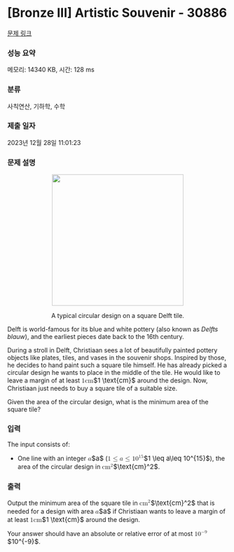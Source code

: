 # [Bronze III] Artistic Souvenir - 30886 

[문제 링크](https://www.acmicpc.net/problem/30886) 

### 성능 요약

메모리: 14340 KB, 시간: 128 ms

### 분류

사칙연산, 기하학, 수학

### 제출 일자

2023년 12월 28일 11:01:23

### 문제 설명

<p style="text-align: center;"><img alt="" src="https://u.acmicpc.net/c3a2639a-5d4b-4134-8aeb-82f13cacd422/tile_nwerc.jpg" style="width: 300px; height: 300px;"></p>

<p style="text-align: center;">A typical circular design on a square Delft tile.</p>

<p>Delft is world-famous for its blue and white pottery (also known as <em>Delfts blauw</em>), and the earliest pieces date back to the 16th century.</p>

<p>During a stroll in Delft, Christiaan sees a lot of beautifully painted pottery objects like plates, tiles, and vases in the souvenir shops. Inspired by those, he decides to hand paint such a square tile himself. He has already picked a circular design he wants to place in the middle of the tile. He would like to leave a margin of at least <mjx-container class="MathJax" jax="CHTML" style="font-size: 108.2%; position: relative;"><mjx-math class="MJX-TEX" aria-hidden="true"><mjx-mn class="mjx-n"><mjx-c class="mjx-c31"></mjx-c></mjx-mn><mjx-mtext class="mjx-n"><mjx-c class="mjx-c63"></mjx-c><mjx-c class="mjx-c6D"></mjx-c></mjx-mtext></mjx-math><mjx-assistive-mml unselectable="on" display="inline"><math xmlns="http://www.w3.org/1998/Math/MathML"><mn>1</mn><mtext>cm</mtext></math></mjx-assistive-mml><span aria-hidden="true" class="no-mathjax mjx-copytext">$1 \text{cm}$</span></mjx-container> around the design. Now, Christiaan just needs to buy a square tile of a suitable size.</p>

<p>Given the area of the circular design, what is the minimum area of the square tile?</p>

### 입력 

 <p>The input consists of:</p>

<ul>
	<li>One line with an integer <mjx-container class="MathJax" jax="CHTML" style="font-size: 108.2%; position: relative;"><mjx-math class="MJX-TEX" aria-hidden="true"><mjx-mi class="mjx-i"><mjx-c class="mjx-c1D44E TEX-I"></mjx-c></mjx-mi></mjx-math><mjx-assistive-mml unselectable="on" display="inline"><math xmlns="http://www.w3.org/1998/Math/MathML"><mi>a</mi></math></mjx-assistive-mml><span aria-hidden="true" class="no-mathjax mjx-copytext">$a$</span></mjx-container> (<mjx-container class="MathJax" jax="CHTML" style="font-size: 108.2%; position: relative;"><mjx-math class="MJX-TEX" aria-hidden="true"><mjx-mn class="mjx-n"><mjx-c class="mjx-c31"></mjx-c></mjx-mn><mjx-mo class="mjx-n" space="4"><mjx-c class="mjx-c2264"></mjx-c></mjx-mo><mjx-mi class="mjx-i" space="4"><mjx-c class="mjx-c1D44E TEX-I"></mjx-c></mjx-mi><mjx-mo class="mjx-n" space="4"><mjx-c class="mjx-c2264"></mjx-c></mjx-mo><mjx-msup space="4"><mjx-mn class="mjx-n"><mjx-c class="mjx-c31"></mjx-c><mjx-c class="mjx-c30"></mjx-c></mjx-mn><mjx-script style="vertical-align: 0.393em;"><mjx-texatom size="s" texclass="ORD"><mjx-mn class="mjx-n"><mjx-c class="mjx-c31"></mjx-c><mjx-c class="mjx-c35"></mjx-c></mjx-mn></mjx-texatom></mjx-script></mjx-msup></mjx-math><mjx-assistive-mml unselectable="on" display="inline"><math xmlns="http://www.w3.org/1998/Math/MathML"><mn>1</mn><mo>≤</mo><mi>a</mi><mo>≤</mo><msup><mn>10</mn><mrow data-mjx-texclass="ORD"><mn>15</mn></mrow></msup></math></mjx-assistive-mml><span aria-hidden="true" class="no-mathjax mjx-copytext">$1 \leq a\leq 10^{15}$</span></mjx-container>), the area of the circular design in <mjx-container class="MathJax" jax="CHTML" style="font-size: 108.2%; position: relative;"><mjx-math class="MJX-TEX" aria-hidden="true"><mjx-msup><mjx-mtext class="mjx-n"><mjx-c class="mjx-c63"></mjx-c><mjx-c class="mjx-c6D"></mjx-c></mjx-mtext><mjx-script style="vertical-align: 0.363em;"><mjx-mn class="mjx-n" size="s"><mjx-c class="mjx-c32"></mjx-c></mjx-mn></mjx-script></mjx-msup></mjx-math><mjx-assistive-mml unselectable="on" display="inline"><math xmlns="http://www.w3.org/1998/Math/MathML"><msup><mtext>cm</mtext><mn>2</mn></msup></math></mjx-assistive-mml><span aria-hidden="true" class="no-mathjax mjx-copytext">$\text{cm}^2$</span></mjx-container>.</li>
</ul>

### 출력 

 <p>Output the minimum area of the square tile in <mjx-container class="MathJax" jax="CHTML" style="font-size: 108.2%; position: relative;"><mjx-math class="MJX-TEX" aria-hidden="true"><mjx-msup><mjx-mtext class="mjx-n"><mjx-c class="mjx-c63"></mjx-c><mjx-c class="mjx-c6D"></mjx-c></mjx-mtext><mjx-script style="vertical-align: 0.363em;"><mjx-mn class="mjx-n" size="s"><mjx-c class="mjx-c32"></mjx-c></mjx-mn></mjx-script></mjx-msup></mjx-math><mjx-assistive-mml unselectable="on" display="inline"><math xmlns="http://www.w3.org/1998/Math/MathML"><msup><mtext>cm</mtext><mn>2</mn></msup></math></mjx-assistive-mml><span aria-hidden="true" class="no-mathjax mjx-copytext">$\text{cm}^2$</span></mjx-container> that is needed for a design with area <mjx-container class="MathJax" jax="CHTML" style="font-size: 108.2%; position: relative;"><mjx-math class="MJX-TEX" aria-hidden="true"><mjx-mi class="mjx-i"><mjx-c class="mjx-c1D44E TEX-I"></mjx-c></mjx-mi></mjx-math><mjx-assistive-mml unselectable="on" display="inline"><math xmlns="http://www.w3.org/1998/Math/MathML"><mi>a</mi></math></mjx-assistive-mml><span aria-hidden="true" class="no-mathjax mjx-copytext">$a$</span></mjx-container> if Christiaan wants to leave a margin of at least <mjx-container class="MathJax" jax="CHTML" style="font-size: 108.2%; position: relative;"><mjx-math class="MJX-TEX" aria-hidden="true"><mjx-mn class="mjx-n"><mjx-c class="mjx-c31"></mjx-c></mjx-mn><mjx-mtext class="mjx-n"><mjx-c class="mjx-c63"></mjx-c><mjx-c class="mjx-c6D"></mjx-c></mjx-mtext></mjx-math><mjx-assistive-mml unselectable="on" display="inline"><math xmlns="http://www.w3.org/1998/Math/MathML"><mn>1</mn><mtext>cm</mtext></math></mjx-assistive-mml><span aria-hidden="true" class="no-mathjax mjx-copytext">$1 \text{cm}$</span></mjx-container> around the design.</p>

<p>Your answer should have an absolute or relative error of at most <mjx-container class="MathJax" jax="CHTML" style="font-size: 108.2%; position: relative;"><mjx-math class="MJX-TEX" aria-hidden="true"><mjx-msup><mjx-mn class="mjx-n"><mjx-c class="mjx-c31"></mjx-c><mjx-c class="mjx-c30"></mjx-c></mjx-mn><mjx-script style="vertical-align: 0.393em;"><mjx-texatom size="s" texclass="ORD"><mjx-mo class="mjx-n"><mjx-c class="mjx-c2212"></mjx-c></mjx-mo><mjx-mn class="mjx-n"><mjx-c class="mjx-c39"></mjx-c></mjx-mn></mjx-texatom></mjx-script></mjx-msup></mjx-math><mjx-assistive-mml unselectable="on" display="inline"><math xmlns="http://www.w3.org/1998/Math/MathML"><msup><mn>10</mn><mrow data-mjx-texclass="ORD"><mo>−</mo><mn>9</mn></mrow></msup></math></mjx-assistive-mml><span aria-hidden="true" class="no-mathjax mjx-copytext">$10^{-9}$</span></mjx-container>.</p>

